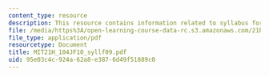 ```yaml
---
content_type: resource
description: This resource contains information related to syllabus for fall 2009.
file: /media/https%3A/open-learning-course-data-rc.s3.amazonaws.com/21h-104j-riots-strikes-and-conspiracies-in-american-history-fall-2010/95e03c4c924a62a8e3876d49f51889c0_MIT21H_104JF10_syllf09.pdf
file_type: application/pdf
resourcetype: Document
title: MIT21H_104JF10_syllf09.pdf
uid: 95e03c4c-924a-62a8-e387-6d49f51889c0
---
```

